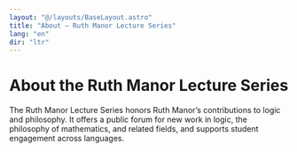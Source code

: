 ```yaml
---
layout: "@/layouts/BaseLayout.astro"
title: "About — Ruth Manor Lecture Series"
lang: "en"
dir: "ltr"
---
```


# About the Ruth Manor Lecture Series

The Ruth Manor Lecture Series honors Ruth Manor’s contributions to logic and philosophy.
It offers a public forum for new work in logic, the philosophy of mathematics, and related fields,
and supports student engagement across languages.